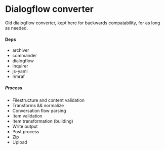 # Dialogflow converter

Old dialogflow converter, kept here for backwards compatability, for as long as needed.

#### Deps

- archiver
- commander
- dialogflow
- inquirer
- js-yaml
- rimraf

##### Process

- Filestructure and content validation
- Transforms && normalize
- Conversation flow parsing
- Item validation
- Item transformation (building)
- Write output
- Post process
- Zip
- Upload
